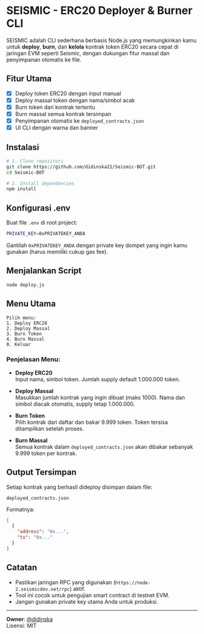 # SEISMIC - ERC20 Deployer & Burner CLI

SEISMIC adalah CLI sederhana berbasis Node.js yang memungkinkan kamu untuk **deploy**, **burn**, dan **kelola** kontrak token ERC20 secara cepat di jaringan EVM seperti Seismic, dengan dukungan fitur massal dan penyimpanan otomatis ke file.

## Fitur Utama

- [x] Deploy token ERC20 dengan input manual
- [x] Deploy massal token dengan nama/simbol acak
- [x] Burn token dari kontrak tertentu
- [x] Burn massal semua kontrak tersimpan
- [x] Penyimpanan otomatis ke `deployed_contracts.json`
- [x] UI CLI dengan warna dan banner

## Instalasi

```bash
# 1. Clone repositori
git clone https://github.com/didinska21/Seismic-BOT.git
cd Seismic-BOT

# 2. Install dependencies
npm install
```

## Konfigurasi .env

Buat file `.env` di root project:

```bash
PRIVATE_KEY=0xPRIVATEKEY_ANDA
```

Gantilah `0xPRIVATEKEY_ANDA` dengan private key dompet yang ingin kamu gunakan (harus memiliki cukup gas fee).

## Menjalankan Script

```bash
node deploy.js
```

## Menu Utama

```
Pilih menu:
1. Deploy ERC20
2. Deploy Massal
3. Burn Token
4. Burn Massal
0. Keluar
```

### Penjelasan Menu:

- **Deploy ERC20**  
  Input nama, simbol token. Jumlah supply default 1.000.000 token.

- **Deploy Massal**  
  Masukkan jumlah kontrak yang ingin dibuat (maks 1000). Nama dan simbol diacak otomatis, supply tetap 1.000.000.

- **Burn Token**  
  Pilih kontrak dari daftar dan bakar 9.999 token. Token tersisa ditampilkan setelah proses.

- **Burn Massal**  
  Semua kontrak dalam `deployed_contracts.json` akan dibakar sebanyak 9.999 token per kontrak.

## Output Tersimpan

Setiap kontrak yang berhasil dideploy disimpan dalam file:

```
deployed_contracts.json
```

Formatnya:
```json
[
  {
    "address": "0x...",
    "tx": "0x..."
  }
]
```

## Catatan

- Pastikan jaringan RPC yang digunakan (`https://node-2.seismicdev.net/rpc`) aktif.
- Tool ini cocok untuk pengujian smart contract di testnet EVM.
- Jangan gunakan private key utama Anda untuk produksi.

---

**Owner**: [@didinska](https://t.me/didinska)  
Lisensi: MIT
